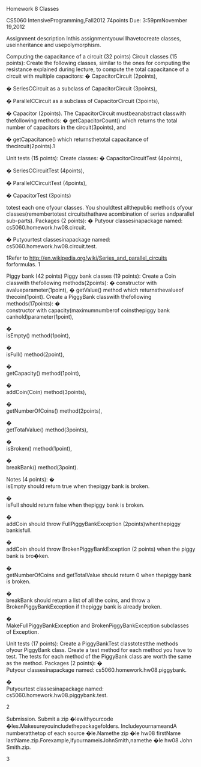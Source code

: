 Homework 8 
Classes 

CS5060 IntensiveProgramming,Fall2012 
74points 
Due: 3:59pmNovember 19,2012 

Assignment description 
Inthis assignmentyouwillhavetocreate classes, useinheritance and usepolymorphism. 

Computing the capacitance of a circuit (32 points) 
Circuit classes (15 points): Create the following classes, similar to the ones for computing the resistance explained during lecture, to compute the total capacitance of a circuit with multiple capacitors: 
� 
CapacitorCircuit (2points), 

� 
SeriesCCircuit as a subclass of CapacitorCircuit (3points), 

� 
ParallelCCircuit as a subclass of CapacitorCircuit (3points), 


� Capacitor (2points). The CapacitorCircuit mustbeanabstract classwith thefollowing methods: 
� 
getCapacitorCount() which returns the total number of capacitors in the circuit(3points), and 

� 
getCapacitance() which returnsthetotal capacitance of thecircuit(2points).1 


Unit tests (15 points): Create classes: 
� 
CapacitorCircuitTest (4points), 

� 
SeriesCCircuitTest (4points), 

� 
ParallelCCircuitTest (4points), 

� 
CapacitorTest (3points) 


totest each one ofyour classes. You shouldtest allthepublic methods ofyour classes(remembertotest circuitsthathave acombination of series andparallel sub-parts). 
Packages (2 points): 
� 
Putyour classesinapackage named: cs5060.homework.hw08.circuit. 

� 
Putyourtest classesinapackage named: cs5060.homework.hw08.circuit.test. 


1Refer to http://en.wikipedia.org/wiki/Series_and_parallel_circuits 
forformulas. 
1 


Piggy bank (42 points) 
Piggy bank classes (19 points): Create a Coin classwith thefollowing methods(2points): 
� 	constructor with avalueparameter(1point), 
� getValue() method which returnsthevalueof thecoin(1point). Create a PiggyBank classwith thefollowing methods(17points): 
� 	
constructor with capacity(maximumnumberof coinsthepiggy bank canhold)parameter(1point), 

� 	
isEmpty() method(1point), 

� 	
isFull() method(2point), 

� 	
getCapacity() method(1point), 

� 	
addCoin(Coin) method(3points), 

� 	
getNumberOfCoins() method(2points), 

� 	
getTotalValue() method(3points), 

� 	
isBroken() method(1point), 

� 	
breakBank() method(3point). 


Notes (4 points): 
� 	
isEmpty should return true when thepiggy bank is broken. 

� 	
isFull should return false when thepiggy bank is broken. 

� 	
addCoin should throw FullPiggyBankException (2points)whenthepiggy bankisfull. 

� 	
addCoin should throw BrokenPiggyBankException (2 points) when the piggy bank is bro�ken. 

� 	
getNumberOfCoins and getTotalValue should return 0 when thepiggy bank is broken. 

� 	
breakBank should return a list of all the coins, and throw a BrokenPiggyBankException if thepiggy bank is already broken. 

� 	
MakeFullPiggyBankException and BrokenPiggyBankException subclasses of Exception. 


Unit tests (17 points): Create a PiggyBankTest classtotestthe methods ofyour PiggyBank class. Create a test method for each method you have to test. The tests for each method of the PiggyBank class are worth the same as the method. 
Packages (2 points): 
� 	
Putyour classesinapackage named: cs5060.homework.hw08.piggybank. 

� 	
Putyourtest classesinapackage named: cs5060.homework.hw08.piggybank.test. 


2 


Submission. 
Submit a zip �lewithyourcode �les.Makesureyouincludethepackagefolders. 
IncludeyournameandA numberatthetop of each source �le.Namethe zip �le hw08 firstName lastName.zip.Forexample,ifyournameisJohnSmith,namethe �le hw08 John Smith.zip. 




3 



